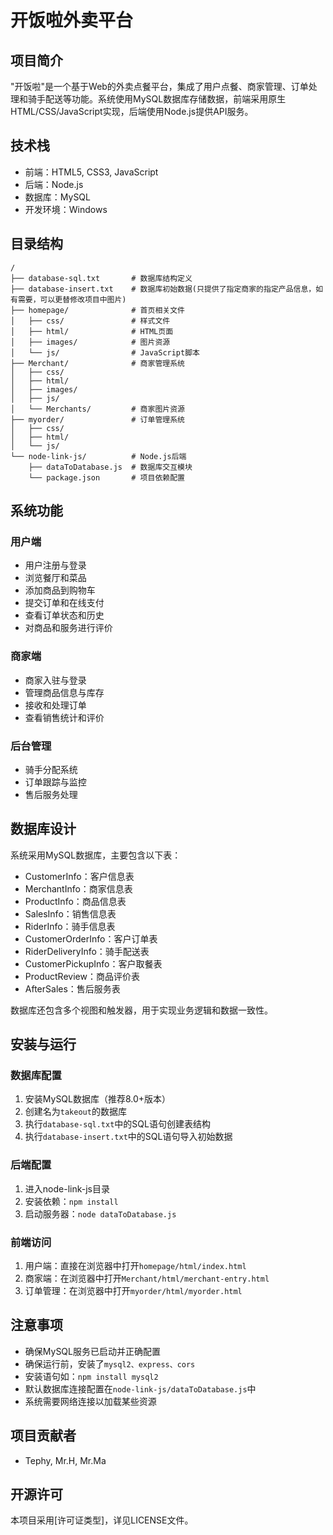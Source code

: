 # 开饭啦外卖平台

## 项目简介

"开饭啦"是一个基于Web的外卖点餐平台，集成了用户点餐、商家管理、订单处理和骑手配送等功能。系统使用MySQL数据库存储数据，前端采用原生HTML/CSS/JavaScript实现，后端使用Node.js提供API服务。

## 技术栈

- 前端：HTML5, CSS3, JavaScript
- 后端：Node.js
- 数据库：MySQL
- 开发环境：Windows

## 目录结构

```
/
├── database-sql.txt       # 数据库结构定义
├── database-insert.txt    # 数据库初始数据(只提供了指定商家的指定产品信息，如有需要，可以更替修改项目中图片)
├── homepage/              # 首页相关文件
│   ├── css/               # 样式文件
│   ├── html/              # HTML页面
│   ├── images/            # 图片资源
│   └── js/                # JavaScript脚本
├── Merchant/              # 商家管理系统
│   ├── css/
│   ├── html/
│   ├── images/
│   ├── js/
│   └── Merchants/         # 商家图片资源
├── myorder/               # 订单管理系统
│   ├── css/
│   ├── html/
│   └── js/
└── node-link-js/          # Node.js后端
    ├── dataToDatabase.js  # 数据库交互模块
    └── package.json       # 项目依赖配置
```

## 系统功能

### 用户端

- 用户注册与登录
- 浏览餐厅和菜品
- 添加商品到购物车
- 提交订单和在线支付
- 查看订单状态和历史
- 对商品和服务进行评价

### 商家端

- 商家入驻与登录
- 管理商品信息与库存
- 接收和处理订单
- 查看销售统计和评价

### 后台管理

- 骑手分配系统
- 订单跟踪与监控
- 售后服务处理

## 数据库设计

系统采用MySQL数据库，主要包含以下表：

- CustomerInfo：客户信息表
- MerchantInfo：商家信息表
- ProductInfo：商品信息表
- SalesInfo：销售信息表
- RiderInfo：骑手信息表
- CustomerOrderInfo：客户订单表
- RiderDeliveryInfo：骑手配送表
- CustomerPickupInfo：客户取餐表
- ProductReview：商品评价表
- AfterSales：售后服务表

数据库还包含多个视图和触发器，用于实现业务逻辑和数据一致性。

## 安装与运行

### 数据库配置

1. 安装MySQL数据库（推荐8.0+版本）
2. 创建名为`takeout`的数据库
3. 执行`database-sql.txt`中的SQL语句创建表结构
4. 执行`database-insert.txt`中的SQL语句导入初始数据

### 后端配置

1. 进入node-link-js目录
2. 安装依赖：`npm install`
3. 启动服务器：`node dataToDatabase.js`

### 前端访问

1. 用户端：直接在浏览器中打开`homepage/html/index.html`
2. 商家端：在浏览器中打开`Merchant/html/merchant-entry.html`
3. 订单管理：在浏览器中打开`myorder/html/myorder.html`

## 注意事项

- 确保MySQL服务已启动并正确配置
- 确保运行前，安装了`mysql2、express、cors`
- 安装语句如：`npm install mysql2`
- 默认数据库连接配置在`node-link-js/dataToDatabase.js`中
- 系统需要网络连接以加载某些资源

## 项目贡献者

- Tephy, Mr.H, Mr.Ma

## 开源许可

本项目采用[许可证类型]，详见LICENSE文件。
